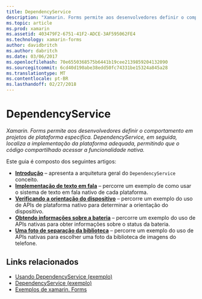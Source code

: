 ```yaml
---
title: DependencyService
description: "Xamarin. Forms permite aos desenvolvedores definir o comportamento em projetos de plataforma específica. DependencyService, em seguida, localiza a implementação da plataforma adequada, permitindo que o código compartilhado acessar a funcionalidade nativa."
ms.topic: article
ms.prod: xamarin
ms.assetid: 403479F2-6751-41F2-ADCE-3AF595062FE4
ms.technology: xamarin-forms
author: davidbritch
ms.author: dabritch
ms.date: 03/06/2017
ms.openlocfilehash: 70e6550368575b6441b19cee2139859204132090
ms.sourcegitcommit: 6cd40d190abe38edd50fc74331be15324a845a28
ms.translationtype: MT
ms.contentlocale: pt-BR
ms.lasthandoff: 02/27/2018
---
```

# <a name="dependencyservice"></a>DependencyService

_Xamarin. Forms permite aos desenvolvedores definir o comportamento em projetos de plataforma específica. DependencyService, em seguida, localiza a implementação da plataforma adequada, permitindo que o código compartilhado acessar a funcionalidade nativa._

Este guia é composto dos seguintes artigos:

- **[Introdução](introduction.md)**  &ndash; apresenta a arquitetura geral do `DependencyService` conceito.
- **[Implementação de texto em fala](text-to-speech.md)**  &ndash; percorre um exemplo de como usar o sistema de texto em fala nativo de cada plataforma.
- **[Verificando a orientação do dispositivo](device-orientation.md)**  &ndash; percorre um exemplo do uso de APIs de plataforma nativo para determinar a orientação do dispositivo.
- **[Obtendo informações sobre a bateria](battery-info.md)**  &ndash; percorre um exemplo do uso de APIs nativas para obter informações sobre o status da bateria.
- **[Uma foto de separação da biblioteca](photo-picker.md)**  &ndash; percorre um exemplo do uso de APIs nativas para escolher uma foto da biblioteca de imagens do telefone.


## <a name="related-links"></a>Links relacionados

- [Usando DependencyService (exemplo)](https://developer.xamarin.com/samples/UsingDependencyService)
- [DependencyService (exemplo)](https://developer.xamarin.com/samples/xamarin-forms/DependencyService/DependencyServiceSample)
- [Exemplos de xamarin. Forms](https://github.com/xamarin/xamarin-forms-samples)
